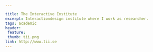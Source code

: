 ```yaml
---

title: The Interactive Institute
excerpt: Interactiondesign institute where I work as researcher.
tags: academic
header:
 feature:
 thumb: tii.png
link: http://www.tii.se
---
```



